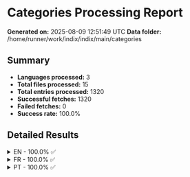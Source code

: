 # Categories Processing Report

**Generated on:** 2025-08-09 12:51:49 UTC
**Data folder:** /home/runner/work/indix/indix/main/categories

## Summary

- **Languages processed:** 3
- **Total files processed:** 15
- **Total entries processed:** 1320
- **Successful fetches:** 1320
- **Failed fetches:** 0
- **Success rate:** 100.0%

## Detailed Results

<details>
<summary>EN - 100.0% ✅</summary>

- **Files processed:** 2
- **Total entries:** 136
- **Successful:** 136
- **Failed:** 0

### EN Files

<details>
<summary>Celebrities (0xe5f9) [Foreground: #FFE270] [Background: #A882DD]: 100.0% ✅</summary>

</details>

<details>
<summary>NBA Teams (0xe5e6) [Foreground: #CC2B32] [Background: #0054A4]: 100.0% ✅</summary>

</details>

</details>

<details>
<summary>FR - 100.0% ✅</summary>

- **Files processed:** 9
- **Total entries:** 768
- **Successful:** 768
- **Failed:** 0

### FR Files

<details>
<summary>Pays +1M habitants (0xe28e) [Foreground: #48392A] [Background: #FFCE0A]: 100.0% ✅</summary>

</details>

<details>
<summary>Enfants (0xe160) [Foreground: #FE5F55] [Background: #7A3B69]: 100.0% ✅</summary>

</details>

<details>
<summary>Célébrités (0xe5f9) [Foreground: #FFE270] [Background: #A882DD]: 100.0% ✅</summary>

</details>

<details>
<summary>Franchises NBA (0xe5e6) [Foreground: #CC2B32] [Background: #0054A4]: 100.0% ✅</summary>

</details>

<details>
<summary>Disney (0xf04cb) [Foreground: #FFFFFF] [Background: #113E8D]: 100.0% ✅</summary>

</details>

<details>
<summary>Films (0xe40d) [Foreground: #2A3D45] [Background: #7A6C5D]: 100.0% ✅</summary>

</details>

<details>
<summary>Pays +10M habitants (0xe28e) [Foreground: #3C3744] [Background: #B1C1C0]: 100.0% ✅</summary>

</details>

<details>
<summary>Pays +100M habitants (0xe28e) [Foreground: #333333] [Background: #E06D06]: 100.0% ✅</summary>

</details>

<details>
<summary>Équipe de France de Football (0xe5f2) [Foreground: #CFAE77] [Background: #0171B5]: 100.0% ✅</summary>

</details>

</details>

<details>
<summary>PT - 100.0% ✅</summary>

- **Files processed:** 4
- **Total entries:** 416
- **Successful:** 416
- **Failed:** 0

### PT Files

<details>
<summary>Celebridades (0xe5f9) [Foreground: #FFE270] [Background: #A882DD]: 100.0% ✅</summary>

</details>

<details>
<summary>Países +1M habitantes (0xe28e) [Foreground: #48392A] [Background: #FFCE0A]: 100.0% ✅</summary>

</details>

<details>
<summary>Países +100M habitantes (0xe28e) [Foreground: #333333] [Background: #E06D06]: 100.0% ✅</summary>

</details>

<details>
<summary>Países +10M habitantes (0xe28e) [Foreground: #3C3744] [Background: #B1C1C0]: 100.0% ✅</summary>

</details>

</details>
